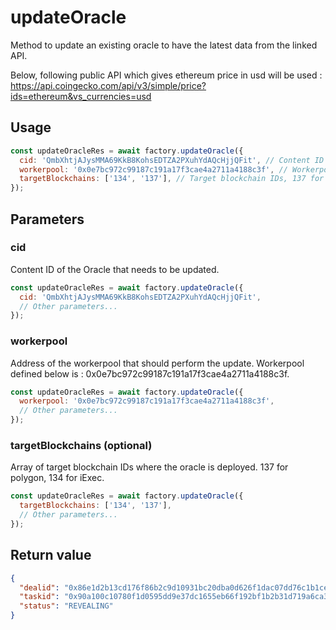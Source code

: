# updateOracle

Method to update an existing oracle to have the latest data from the linked API.

Below, following public API which gives ethereum price in usd will be used : <https://api.coingecko.com/api/v3/simple/price?ids=ethereum&vs_currencies=usd>

## Usage

```js
const updateOracleRes = await factory.updateOracle({
  cid: 'QmbXhtjAJysMMA69KkB8KohsEDTZA2PXuhYdAQcHjjQFit', // Content ID of the Oracle
  workerpool: '0x0e7bc972c99187c191a17f3cae4a2711a4188c3f', // Workerpool address (required)
  targetBlockchains: ['134', '137'], // Target blockchain IDs, 137 for polygon, 134 for iExec (required)
});
```

## Parameters

### cid

Content ID of the Oracle that needs to be updated.

```js
const updateOracleRes = await factory.updateOracle({
  cid: 'QmbXhtjAJysMMA69KkB8KohsEDTZA2PXuhYdAQcHjjQFit',
  // Other parameters...
});
```

### workerpool

Address of the workerpool that should perform the update.
Workerpool defined below is : 0x0e7bc972c99187c191a17f3cae4a2711a4188c3f.

```js
const updateOracleRes = await factory.updateOracle({
  workerpool: '0x0e7bc972c99187c191a17f3cae4a2711a4188c3f',
  // Other parameters...
});
```

### targetBlockchains (optional)

Array of target blockchain IDs where the oracle is deployed. 137 for polygon, 134 for iExec.

```js
const updateOracleRes = await factory.updateOracle({
  targetBlockchains: ['134', '137'],
  // Other parameters...
});
```

## Return value

```json
{
  "dealid": "0x86e1d2b13cd176f86b2c9d10931bc20dba0d626f1dac07dd76c1b1cec569f232",
  "taskid": "0x90a100c10780f1d0595dd9e37dc1655eb66f192bf1b2b31d719a6ca3c6b62d07",
  "status": "REVEALING"
}
```

